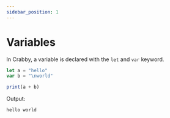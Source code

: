 ```yaml
---
sidebar_position: 1
---
```


# Variables

In Crabby, a variable is declared with the `let` and `var` keyword.

```js
let a = "hello"
var b = "\nworld"

print(a + b)
```

Output:

```bash
hello world
```

